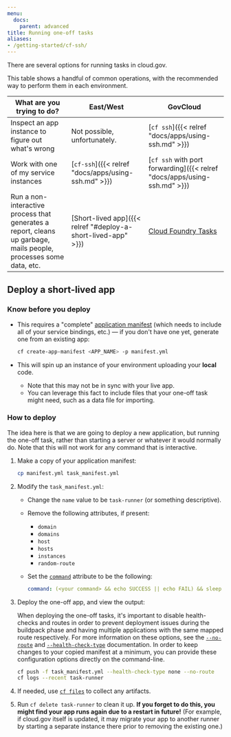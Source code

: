 ```yaml
---
menu:
  docs:
    parent: advanced
title: Running one-off tasks
aliases:
- /getting-started/cf-ssh/
---
```


There are several options for running tasks in cloud.gov.

This table shows a handful of common operations, with the recommended way to perform them in each environment.

What are you trying to do? | East/West | GovCloud
--- | --- | ---
Inspect an app instance to figure out what's wrong | Not possible, unfortunately. | [`cf ssh`]({{< relref "docs/apps/using-ssh.md" >}})
Work with one of my service instances | [`cf-ssh`]({{< relref "docs/apps/using-ssh.md" >}}) | [`cf ssh` with port forwarding]({{< relref "docs/apps/using-ssh.md" >}})
Run a non-interactive process that generates a report, cleans up garbage, mails people, processes some data, etc. | [Short-lived app]({{< relref "#deploy-a-short-lived-app" >}}) | [Cloud Foundry Tasks](https://docs.cloudfoundry.org/devguide/using-tasks.html)

## Deploy a short-lived app

### Know before you deploy

* This requires a "complete" [application manifest](http://docs.cloudfoundry.org/devguide/deploy-apps/manifest.html) (which needs to include all of your service bindings, etc.) &mdash; if you don't have one yet, generate one from an existing app:

    ```bash
    cf create-app-manifest <APP_NAME> -p manifest.yml
    ```

* This will spin up an instance of your environment uploading your **local** code.
    * Note that this may not be in sync with your live app.
    * You can leverage this fact to include files that your one-off task might need, such as a data file for importing.

### How to deploy

The idea here is that we are going to deploy a new application, but running the
one-off task, rather than starting a server or whatever it would normally do.
Note that this will not work for any command that is interactive.

1. Make a copy of your application manifest:

    ```bash
    cp manifest.yml task_manifest.yml
    ```

1. Modify the `task_manifest.yml`:
    * Change the `name` value to be `task-runner` (or something descriptive).
    * Remove the following attributes, if present:
        * `domain`
        * `domains`
        * `host`
        * `hosts`
        * `instances`
        * `random-route`
    * Set the [`command`](https://docs.cloudfoundry.org/devguide/deploy-apps/manifest.html#start-commands) attribute to be the following:

        ```yaml
        command: (<your command> && echo SUCCESS || echo FAIL) && sleep infinity
        ```

1. Deploy the one-off app, and view the output:

   When deploying the one-off tasks, it's important to disable health-checks and
   routes in order to prevent deployment issues during the buildpack phase and
   having multiple applications with the same mapped route respectively. For
   more information on these options, see the [`--no-route`][cf-no-route] and
   [`--health-check-type`][cf-health-check] documentation. In order to keep
   changes to your copied manifest at a minimum, you can provide these
   configuration options directly on the command-line.

    ```bash
    cf push -f task_manifest.yml --health-check-type none --no-route
    cf logs --recent task-runner
    ```
1. If needed, use [`cf files`][] to collect any artifacts.
1. Run `cf delete task-runner` to clean it up. **If you forget to do this, you might find your app runs again due to a restart in future!** (For example, if cloud.gov itself is updated, it may migrate your app to another runner by starting a separate instance there prior to removing the existing one.)

[`cf files`]: http://cli.cloudfoundry.org/en-US/cf/files.html

[cf-no-route]: https://docs.cloudfoundry.org/devguide/deploy-apps/manifest.html#no-route "CloudFoundry Documentation about --no-route"
[cf-health-check]: https://docs.cloudfoundry.org/devguide/deploy-apps/manifest.html#health-check-type "CloudFoundry Documentation about --health-check-type"
